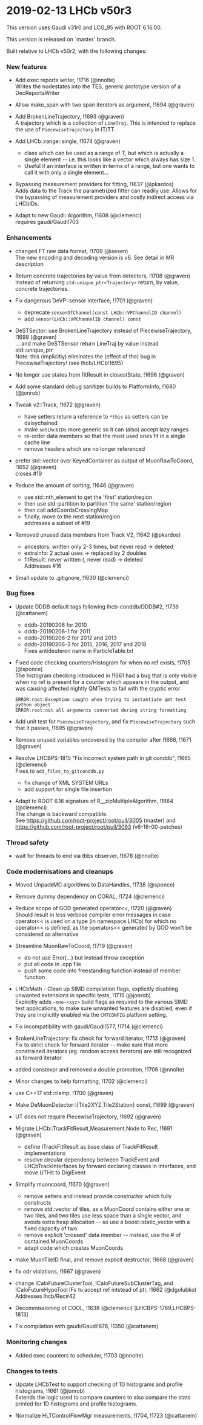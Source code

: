 

2019-02-13 LHCb v50r3
===

This version uses Gaudi v31r0 and LCG_95 with ROOT 6.16.00.
<p>
This version is released on `master` branch.

Built relative to LHCb v50r2, with the following changes:

### New features

- Add exec reports writer, !1716 (@nnolte)   
  Writes the nodestates into the TES, generic prototype version of a DecReportsWriter  

- Allow make_span with two span iterators as argument, !1694 (@graven)   
  
- Add BrokenLineTrajectory, !1693 (@graven)   
  A trajectory which is a collection of `LineTraj`. This is intended to replace the use of `PiecewiseTrajectory` in IT/TT.

- Add LHCb::range::single<T>, !1674 (@graven)   
  * class which can be used as a range of T, but which is actually a single element -- i.e. this looks like a vector which always has size 1.  
  * Useful if an interface is written in terms of a range, but one wants to call it with only a single element...

- Bypassing measurement providers for fitting, !1637 (@pkardos)   
  Adds data to the Track the parametrized fitter can readily use. Allows for the bypassing of measurement providers and costly indirect access via LHCbIDs.  

- Adapt to new Gaudi::Algorithm, !1608 (@clemenci)   
  requires gaudi/Gaudi!703


### Enhancements

- changed FT raw data format, !1709 (@sesen)   
  The new encoding and decoding version is v6. See detail in MR description  

- Return concrete trajectories by value from detectors, !1708 (@graven)   
  Instead of returning `std:unique_ptr<Trajectory>` return, by value, concrete trajectories.

- Fix dangerous DeVP::sensor interface, !1701 (@graven)   
  * deprecate `sensorOfChannel(const LHCb::VPChannelID channel)`  
  * add `sensor(LHCb::VPChannelID channel) const`  

- DeSTSector: use BrokenLineTrajectory instead of PiecewiseTrajectory, !1698 (@graven)   
  ... and make DeSTSensor return LineTraj by value instead std::unique_ptr  
  Note: this (implicitly) eliminates the (effect of the) bug in PiecewiseTrajectory! (see lhcb/LHCb!1695)

- No longer use states from fitResult in closestState, !1696 (@graven)   

- Add some standard debug sanitizer builds to PlatformInfo, !1680 (@jonrob)   
  
- Tweak v2::Track, !1672 (@graven)   
  * have setters return a reference to `*this` so setters can be daisychained  
  * make `setLhcbIDs` more generic so it can (also) accept lazy ranges  
  * re-order data members so that the most used ones fit in a single cache line  
  * remove headers which are no longer referenced

- prefer std::vector over KeyedContainer as output of MuonRawToCoord, !1652 (@graven)   
  closes #19

- Reduce the amount of sorting, !1646 (@graven)   
  * use std::nth_element to get the 'first' station/region  
  * then use std::partition to partition 'the same' station/region  
  * then call addCoordsCrossingMap  
  * finally, move to the next station/region  
  addresses a subset of #19

- Removed unused data members from Track V2, !1642 (@pkardos)   
  - ancestors: written only 2-3 times, but never read -> deleted  
  - extraInfo: 2 actual uses -> replaced by 2 doubles  
  - fitResult: never written (, never read) -> deleted  
  Addresses #16

- Small update to .gitignore, !1630 (@clemenci)   
  


### Bug fixes

- Update DDDB default tags following lhcb-conddb/DDDB#2, !1736 (@cattanem)   
  - dddb-20190206 for 2010  
  - dddb-20190206-1 for 2011  
  - dddb-20190206-2 for 2012 and 2013  
  - dddb-20190206-3 for 2015, 2016, 2017 and 2018  
  Fixes antideuteron name in ParticleTable.txt

- Fixed code checking counters/Histogram for when no ref exists, !1705 (@sponce)   
  The histogram checking introduced in !1661 had a bug that is only visible when no ref is present for a counter which appears in the output, and was causing affected nightly QMTests to fail with the cryptic error  
  ```  
  ERROR:root:Exception caught when trying to instantiate qmt test python object  
  ERROR:root:not all arguments converted during string formatting  
  ```  

- Add unit test for `PiecewiseTrajectory`, and fix `PiecewiseTrajectory` such that it passes, !1695 (@graven)   

- Remove unused variables uncovered by the compiler after !1668, !1671 (@graven)

- Resolve LHCBPS-1815 "Fix incorrect system path in git conddb", !1665 (@clemenci)  
  Fixes to `add_files_to_gitconddb.py`  
  - fix change of XML SYSTEM URLs  
  - add support for single file insertion  

- Adapt to ROOT 6.16 signature of R__zipMultipleAlgorithm, !1664 (@clemenci)   
  The change is backward compatible.  
  See https://github.com/root-project/root/pull/3005 (master) and https://github.com/root-project/root/pull/3093 (v6-16-00-patches)

### Thread safety

- wait for threads to end via tbbs observer, !1678 (@nnolte)   


### Code modernisations and cleanups

- Moved UnpackMC algorithms to DataHandles, !1738 (@sponce)  

- Remove dummy dependency on CORAL, !1724 (@clemenci)   
  
- Reduce scope of GOD generated operator<<, !1720 (@graven)   
  Should result in less verbose compiler error messages in case operator<< is used on a type (in namespace LHCb) for which no operator<< is defined, as the operators<< generated by GOD won't be considered as alternative

- Streamline MuonRawToCoord, !1719 (@graven)   
  * do not use Error(...) but instead throw exception  
  * put all code in .cpp file  
  * push some code into freestanding function instead of member function  

- LHCbMath - Clean up SIMD compilation flags, explicitly disabling unwanted extensions in specific tests, !1715 (@jonrob)   
  Explicitly adds `-mno-<xyz>` build flags as required to the various SIMD test applications, to make sure unwanted features are disabled, even if they are implicitly enabled via the `CMTCONFIG` platform setting.

- Fix incompatibility with gaudi/Gaudi!577, !1714 (@clemenci)   
  
- BrokenLineTrajectory: fix check for forward iterator, !1713 (@graven)   
  Fix to strict check for forward iterator -- make sure that more constrained iterators (eg. random access iterators) are still recognized as forward iterator

- added constexpr and removed a double promotion, !1706 (@nnolte)   

- Minor changes to help formatting, !1702 (@clemenci)   

- use C++17 std::clamp, !1700 (@graven)   
  
- Make DeMuonDetector::{Tile2XYZ,Tile2Station} const, !1699 (@graven)   
  
- UT does not require PiecewiseTrajectory, !1692 (@graven)   

- Migrate LHCb::TrackFitResult,Measurement,Node to Rec, !1691 (@graven)   
  * define ITrackFitResult as base class of TrackFitResult implementations  
  * resolve circular dependency between TrackEvent and LHCbTrackInterfaces by forward declaring classes in interfaces, and move UTHit to DigiEvent  

- Simplify muoncoord, !1670 (@graven)   
  - remove setters and instead provide constructor which fully constructs  
  - remove std::vector of tiles, as a MuonCoord contains either one or two tiles, and two tiles use less space than a single vector, and avoids extra heap allocation -- so use a boost::static_vector with a fixed capacity of two.  
  - remove explicit 'crossed' data member -- instead, use the # of contained MuonCoords  
  - adapt code which creates MuonCoords  

- make MuonTileID final, and remove explicit destructor, !1668 (@graven)   
  
- fix odr violations, !1667 (@graven)   
  

- change ICaloFutureClusterTool, ICaloFutureSubClusterTag, and ICaloFutureHypoTool IFs to accept ref intstead of ptr, !1662 (@dgolubko)   
  Addresses lhcb/Rec#42

- Decommissioning of COOL, !1638 (@clemenci) [LHCBPS-1789,LHCBPS-1813]  

- Fix compilation with gaudi/Gaudi!678, !1350 (@cattanem)   
  


### Monitoring changes

- Added exec counters to scheduler, !1703 (@nnolte)   

### Changes to tests

- Update LHCbTest to support checking of 1D histograms and profile histograms, !1661 (@jonrob)   
  Extends the logic used to compare counters to also compare the stats printed for 1D histograms and profile histograms.  

- Normalize HLTControlFlowMgr measurements, !1704, !1723 (@cattanem)   
  


